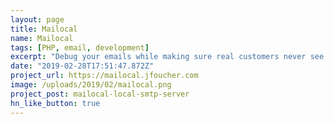 ```yaml
---
layout: page
title: Mailocal
name: Mailocal
tags: [PHP, email, development]
excerpt: "Debug your emails while making sure real customers never see them."
date: "2019-02-28T17:51:47.872Z"
project_url: https://mailocal.jfoucher.com
image: /uploads/2019/02/mailocal.png
project_post: mailocal-local-smtp-server
hn_like_button: true
---
```




